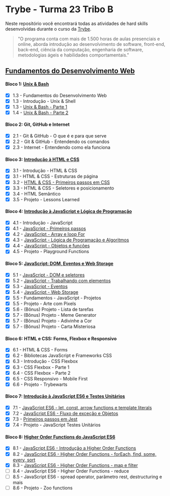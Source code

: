 # Trybe - Turma 23 Tribo B

Neste repositório você encontrará todas as atividades de hard skills desenvolvidas durante o curso da [Trybe](https://www.betrybe.com/).

> "O programa conta com mais de 1.500 horas de aulas presenciais e online, aborda introdução ao desenvolvimento de software, front-end, back-end, ciência da computação, engenharia de software, metodologias ágeis e habilidades comportamentais."

## [Fundamentos do Desenvolvimento Web](https://github.com/miguel5g/trybe/tree/documentacao/01-fundamentos)

#### Bloco 1: [Unix & Bash](https://github.com/miguel5g/trybe/tree/documentacao/01-fundamentos/01-unix%20%26%20bash)

- [x] 1.3 - Fundamentos do Desenvolvimento Web
- [x] 1.3 - Introdução - Unix & Shell
- [x] 1.3 - [Unix & Bash - Parte 1](<https://github.com/miguel5g/trybe/tree/documentacao/01-fundamentos/01-unix%20%26%20bash/03-unix%20%26%20bash%20(parte%201)>)
- [x] 1.4 - [Unix & Bash - Parte 2](<https://github.com/miguel5g/trybe/tree/documentacao/01-fundamentos/01-unix%20%26%20bash/04-unix%20%26%20bash%20(parte%202)>)

#### Bloco 2: Git, GitHub e Internet

- [x] 2.1 - Git & GitHub - O que é e para que serve
- [x] 2.2 - Git & GitHub - Entendendo os comandos
- [x] 2.3 - Internet - Entendendo como ela funciona

#### Bloco 3: [Introdução à HTML e CSS](https://github.com/miguel5g/trybe/tree/documentacao/01-fundamentos/03-introducao-a-html-e-css)

- [x] 3.1 - Introdução - HTML & CSS
- [x] 3.1 - HTML & CSS - Estruturas de página
- [x] 3.2 - [HTML & CSS - Primeiros passos em CSS](https://github.com/miguel5g/trybe/tree/documentacao/01-fundamentos/03-introducao-a-html-e-css/02-HTML%20%26%20CSS%20-%20Primeiros%20passos%20em%20CSS)
- [x] 3.3 - HTML & CSS - Seletores e posicionamento
- [x] 3.4 - HTML Semântico
- [x] 3.5 - Projeto - Lessons Learned

#### Bloco 4: [Introdução à JavaScript e Lógica de Programação](https://github.com/miguel5g/trybe/tree/documentacao/01-fundamentos/04-Introdu%C3%A7%C3%A3o%20%C3%A0%20JavaScript%20e%20L%C3%B3gica%20de%20Programa%C3%A7%C3%A3o)

- [x] 4.1 - Introdução - JavaScript
- [x] 4.1 - [JavaScript - Primeiros passos](https://github.com/miguel5g/trybe/tree/documentacao/01-fundamentos/04-Introdu%C3%A7%C3%A3o%20%C3%A0%20JavaScript%20e%20L%C3%B3gica%20de%20Programa%C3%A7%C3%A3o/01-JavaScript%20-%20Primeiros%20passos)
- [x] 4.2 - [JavaScript - Array e loop For](https://github.com/miguel5g/trybe/tree/documentacao/01-fundamentos/04-Introdu%C3%A7%C3%A3o%20%C3%A0%20JavaScript%20e%20L%C3%B3gica%20de%20Programa%C3%A7%C3%A3o/02-JavaScript%20-%20Array%20e%20loop%20For)
- [x] 4.3 - [JavaScript - Lógica de Programação e Algoritmos](https://github.com/miguel5g/trybe/tree/documentacao/01-fundamentos/04-Introdu%C3%A7%C3%A3o%20%C3%A0%20JavaScript%20e%20L%C3%B3gica%20de%20Programa%C3%A7%C3%A3o/03-JavaScript%20-%20L%C3%B3gica%20de%20Programa%C3%A7%C3%A3o%20e%20Algoritmos)
- [x] 4.4 - [JavaScript - Objetos e funções](https://github.com/miguel5g/trybe/tree/documentacao/01-fundamentos/04-Introdu%C3%A7%C3%A3o%20%C3%A0%20JavaScript%20e%20L%C3%B3gica%20de%20Programa%C3%A7%C3%A3o/04-JavaScript%20-%20Objetos%20e%20fun%C3%A7%C3%B5es)
- [x] 4.5 - Projeto - Playground Functions

#### Bloco 5: [JavaScript: DOM, Eventos e Web Storage](https://github.com/miguel5g/trybe/tree/documentacao/01-fundamentos/05-JavaScript:%20DOM%2C%20Eventos%20e%20Web%20Storage)

- [x] 5.1 - [JavaScript - DOM e seletores](https://github.com/miguel5g/trybe/tree/documentacao/01-fundamentos/05-JavaScript:%20DOM%2C%20Eventos%20e%20Web%20Storage/01-JavaScript%20-%20DOM%20e%20seletores)
- [x] 5.2 - [JavaScript - Trabalhando com elementos](https://github.com/miguel5g/trybe/tree/documentacao/01-fundamentos/05-JavaScript:%20DOM%2C%20Eventos%20e%20Web%20Storage/02-JavaScript%20-%20Trabalhando%20com%20elementos)
- [x] 5.3 - [JavaScript - Eventos](https://github.com/miguel5g/trybe/tree/documentacao/01-fundamentos/05-JavaScript:%20DOM%2C%20Eventos%20e%20Web%20Storage/03-JavaScript%20-%20Eventos)
- [x] 5.4 - [JavaScript - Web Storage](https://github.com/miguel5g/trybe/tree/documentacao/01-fundamentos/05-JavaScript:%20DOM%2C%20Eventos%20e%20Web%20Storage/04-JavaScript%20-%20Web%20Storage)
- [x] 5.5 - Fundamentos - JavaScript - Projetos
- [x] 5.5 - Projeto - Arte com Pixels
- [x] 5.6 - (Bônus) Projeto - Lista de tarefas
- [x] 5.7 - (Bônus) Projeto - Meme Generator
- [x] 5.7 - (Bônus) Projeto - Adivinhe a Cor
- [x] 5.7 - (Bônus) Projeto - Carta Misteriosa

#### Bloco 6: HTML e CSS: Forms, Flexbox e Responsivo

- [x] 6.1 - HTML & CSS - Forms
- [x] 6.2 - Bibliotecas JavaScript e Frameworks CSS
- [x] 6.3 - Introdução - CSS Flexbox
- [x] 6.3 - CSS Flexbox - Parte 1
- [x] 6.4 - CSS Flexbox - Parte 2
- [x] 6.5 - CSS Responsivo - Mobile First
- [x] 6.6 - Projeto - Trybewarts

#### Bloco 7: [Introdução à JavaScript ES6 e Testes Unitários](https://github.com/miguel5g/trybe/tree/documentacao/01-fundamentos/07-Introdu%C3%A7%C3%A3o%20%C3%A0%20JavaScript%20ES6%20e%20Testes%20Unit%C3%A1rios)

- [x] 7.1 - [JavaScript ES6 - let, const, arrow functions e template literals](https://github.com/miguel5g/trybe/tree/documentacao/01-fundamentos/07-Introdu%C3%A7%C3%A3o%20%C3%A0%20JavaScript%20ES6%20e%20Testes%20Unit%C3%A1rios/01-JavaScript%20ES6%20-%20let%2C%20const%2C%20arrow%20functions%20e%20template%20literals)
- [x] 7.2 - [JavaScript ES6 - Fluxo de exceção e Objetos](https://github.com/miguel5g/trybe/tree/documentacao/01-fundamentos/07-Introdu%C3%A7%C3%A3o%20%C3%A0%20JavaScript%20ES6%20e%20Testes%20Unit%C3%A1rios/02-JavaScript%20ES6%20-%20Fluxo%20de%20exce%C3%A7%C3%A3o%20e%20Objetos)
- [x] 7.3 - [Primeiros passos em Jest](https://github.com/miguel5g/trybe/tree/documentacao/01-fundamentos/07-Introdu%C3%A7%C3%A3o%20%C3%A0%20JavaScript%20ES6%20e%20Testes%20Unit%C3%A1rios/03-Primeiros%20passos%20em%20Jest)
- [x] 7.4 - Projeto - JavaScript Testes Unitários

#### Bloco 8: [Higher Order Functions do JavaScript ES6](https://github.com/miguel5g/trybe/tree/documentacao/01-fundamentos/08-Higher%20Order%20Functions%20do%20JavaScript%20ES6)

- [x] 8.1 - [JavaScript ES6 - Introdução a Higher Order Functions](https://github.com/miguel5g/trybe/tree/documentacao/01-fundamentos/08-Higher%20Order%20Functions%20do%20JavaScript%20ES6/01-JavaScript%20ES6%20-%20Introdu%C3%A7%C3%A3o%20a%20Higher%20Order%20Functions)
- [x] 8.2 - [JavaScript ES6 - Higher Order Functions - forEach, find, some, every, sort](https://github.com/miguel5g/trybe/tree/documentacao/01-fundamentos/08-Higher%20Order%20Functions%20do%20JavaScript%20ES6/02-JavaScript%20ES6%20-%20Higher%20Order%20Functions%20-%20forEach%2C%20find%2C%20some%2C%20every%2C%20sort)
- [x] 8.3 - [JavaScript ES6 - Higher Order Functions - map e filter](https://github.com/miguel5g/trybe/tree/documentacao/01-fundamentos/08-Higher%20Order%20Functions%20do%20JavaScript%20ES6/03-JavaScript%20ES6%20-%20Higher%20Order%20Functions%20-%20map%20e%20filter)
- [ ] 8.4 - JavaScript ES6 - Higher Order Functions - reduce
- [ ] 8.5 - JavaScript ES6 - spread operator, parâmetro rest, destructuring e mais
- [ ] 8.6 - Projeto - Zoo functions
